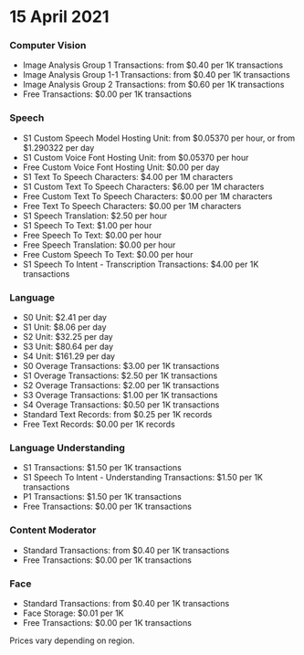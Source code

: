 # 15 April 2021

### Computer Vision

- Image Analysis Group 1 Transactions: from $0.40 per 1K transactions
- Image Analysis Group 1-1 Transactions: from $0.40 per 1K transactions
- Image Analysis Group 2 Transactions: from $0.60 per 1K transactions
- Free Transactions: $0.00 per 1K transactions

### Speech

- S1 Custom Speech Model Hosting Unit: from $0.05370 per hour, or from $1.290322 per day
- S1 Custom Voice Font Hosting Unit: from $0.05370 per hour
- Free Custom Voice Font Hosting Unit: $0.00 per day
- S1 Text To Speech Characters: $4.00 per 1M characters
- S1 Custom Text To Speech Characters: $6.00 per 1M characters
- Free Custom Text To Speech Characters: $0.00 per 1M characters
- Free Text To Speech Characters: $0.00 per 1M characters
- S1 Speech Translation: $2.50 per hour
- S1 Speech To Text: $1.00 per hour
- Free Speech To Text: $0.00 per hour
- Free Speech Translation: $0.00 per hour
- Free Custom Speech To Text: $0.00 per hour
- S1 Speech To Intent - Transcription Transactions: $4.00 per 1K transactions

### Language

- S0 Unit: $2.41 per day
- S1 Unit: $8.06 per day
- S2 Unit: $32.25 per day
- S3 Unit: $80.64 per day
- S4 Unit: $161.29 per day
- S0 Overage Transactions: $3.00 per 1K transactions
- S1 Overage Transactions: $2.50 per 1K transactions
- S2 Overage Transactions: $2.00 per 1K transactions
- S3 Overage Transactions: $1.00 per 1K transactions
- S4 Overage Transactions: $0.50 per 1K transactions
- Standard Text Records: from $0.25 per 1K records
- Free Text Records: $0.00 per 1K records

### Language Understanding

- S1 Transactions: $1.50 per 1K transactions
- S1 Speech To Intent - Understanding Transactions: $1.50 per 1K transactions
- P1 Transactions: $1.50 per 1K transactions
- Free Transactions: $0.00 per 1K transactions

### Content Moderator

- Standard Transactions: from $0.40 per 1K transactions
- Free Transactions: $0.00 per 1K transactions

### Face

- Standard Transactions: from $0.40 per 1K transactions
- Face Storage: $0.01 per 1K
- Free Transactions: $0.00 per 1K transactions

Prices vary depending on region.